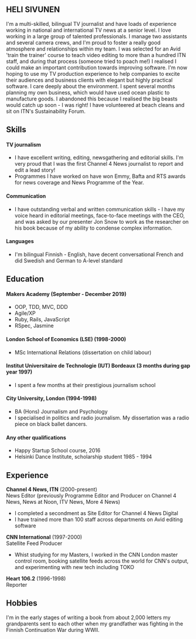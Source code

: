 ## HELI SIVUNEN

I'm a multi-skilled, bilingual TV journalist and have loads of experience working in national and international TV news at a senior level. I love working in a large group of talented professionals. I manage two assistants and several camera crews, and I'm proud to foster a really good atmosphere and relationships within my team. I was selected for an Avid 'train the trainer' course to teach video editing to more than a hundred ITN staff, and during that process (someone tried to poach me!) I realised I could make an important contribution towards improving software. I'm now hoping to use my TV production experience to help companies to excite their audiences and business clients with elegant but highly practical software. I care deeply about the environment. I spent several months planning my own business, which would have used ocean plastic to manufacture goods. I abandoned this because I realised the big beasts would catch up soon - I was right! I have volunteered at beach cleans and sit on ITN's Sustainability Forum.


## Skills

#### TV journalism

- I have excellent writing, editing, newsgathering and editorial skills. I'm very proud that I was the first Channel 4 News journalist to report and edit a lead story!
- Programmes I have worked on have won Emmy, Bafta and RTS awards for news coverage and News Programme of the Year.

#### Communication

- I have outstanding verbal and written communication skills - I have my voice heard in editorial meetings, face-to-face meetings with the CEO, and was asked by our presenter Jon Snow to work as the researcher on his book because of my ability to condense complex information. 

#### Languages

- I'm bilingual Finnish - English, have decent conversational French and did Swedish and German to A-level standard

## Education

#### Makers Academy (September - December 2019)

- OOP, TDD, MVC, DDD
- Agile/XP
- Ruby, Rails, JavaScript
- RSpec, Jasmine

#### London School of Economics (LSE) (1998-2000)

- MSc International Relations (dissertation on child labour)

#### Institut Universitaire de Technologie (IUT) Bordeaux (3 months during gap year 1997)

- I spent a few months at their prestigious journalism school

#### City University, London (1994-1998)

- BA (Hons) Journalism and Psychology
- I specialised in politics and radio journalism. My dissertation was a radio piece on black ballet dancers.

#### Any other qualifications

- Happy Startup School course, 2016 
- Helsinki Dance Institute, scholarship student 1985 - 1994

## Experience

**Channel 4 News, ITN** (2000-present)    
News Editor (previously Programme Editor and Producer on Channel 4 News, News at Noon, ITV News, More 4 News)
- I completed a secondment as Site Editor for Channel 4 News Digital
- I have trained more than 100 staff across departments on Avid editing software

**CNN International** (1997-2000)   
Satellite Feed Producer
- Whist studying for my Masters, I worked in the CNN London master control room, booking satellite feeds across the world for CNN's output, and experimenting with new tech including TOKO

**Heart 106.2** (1996-1998)   
Reporter  

## Hobbies
I'm in the early stages of writing a book from about 2,000 letters my grandparents sent to each other when my grandfather was fighting in the Finnish Continuation War during WWII.
